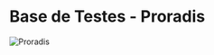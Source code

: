 # Base de Testes - Proradis



![Proradis](https://proradis.com.br/wp-content/uploads/2020/05/Logo-Proradis-01-300x54.png)


